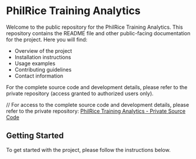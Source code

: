 # PhilRice Training Analytics

Welcome to the public repository for the PhilRice Training Analytics. This repository contains the README file and other public-facing documentation for the project. Here you will find:

- Overview of the project
- Installation instructions
- Usage examples
- Contributing guidelines
- Contact information


For the complete source code and development details, please refer to the private repository (access granted to authorized users only).

// For access to the complete source code and development details, please refer to the private repository:
[PhilRice Training Analytics - Private Source Code](jaynevernice.github.io/reactfolio)

## Getting Started

To get started with the project, please follow the instructions below.
